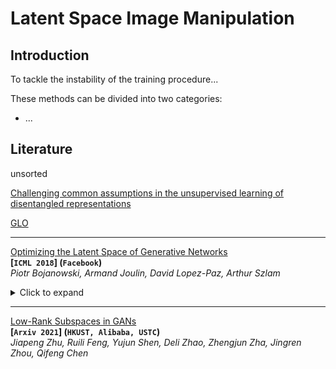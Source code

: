 # Latent Space Image Manipulation



## Introduction

To tackle the instability of the training procedure...



These methods can be divided into two categories:

- ...



## Literature

unsorted

[Challenging common assumptions in the unsupervised learning of disentangled representations](https://arxiv.org/abs/1811.12359)



  



[GLO](#GLO)









---

<span id="GLO"></span>
[Optimizing the Latent Space of Generative Networks](https://arxiv.org/pdf/1707.05776.pdf)  
**[`ICML 2018`] (`Facebook`)**  
*Piotr Bojanowski, Armand Joulin, David Lopez-Paz, Arthur Szlam*

<details><summary>Click to expand</summary>

> **Summary**

> **Details**

compare the $\ell_2$ loss and the Laplacian pyramid Lap_1 loss, finally use a weighted combination of them.
$$
\operatorname{Lap}_{1}\left(x, x^{\prime}\right)=\sum_{j} 2^{2 j}\left|L^{j}(x)-L^{j}\left(x^{\prime}\right)\right|_{1}
$$
where $L^j(x)$ is the $j$-th level of the Laplacian pyramid representation of $x$. -[ref](Diffusion distance for histogram comparison)



</details>

---

<span id="LowRankGAN"></span>
[Low-Rank Subspaces in GANs](https://arxiv.org/pdf/2106.04488.pdf)  
**[`Arxiv 2021`] (`HKUST, Alibaba, USTC`)**  
*Jiapeng Zhu, Ruili Feng, Yujun Shen, Deli Zhao, Zhengjun Zha, Jingren Zhou, Qifeng Chen*






